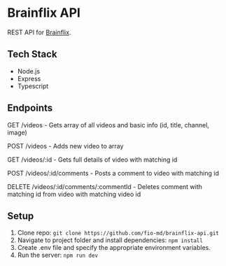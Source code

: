 # Brainflix API

REST API for [Brainflix](https://github.com/fio-md/brainflix). 

## Tech Stack

- Node.js
- Express
- Typescript

## Endpoints

GET /videos - Gets array of all videos and basic info (id, title, channel, image)

POST /videos - Adds new video to array

GET /videos/:id - Gets full details of video with matching id

POST /videos/:id/comments - Posts a comment to video with matching id

DELETE /videos/:id/comments/:commentId - Deletes comment with matching id from video with matching video id


## Setup

1. Clone repo: `git clone https://github.com/fio-md/brainflix-api.git`
2. Navigate to project folder and install dependencies: `npm install`
3. Create .env file and specify the appropriate environment variables. 
4. Run the server: `npm run dev`

